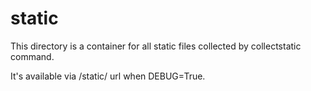 static
======

This directory is a container for all static files collected by collectstatic command.

It's available via /static/ url when DEBUG=True. 